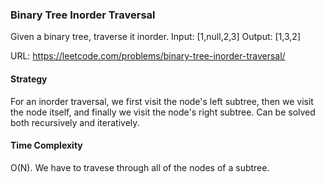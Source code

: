 ### Binary Tree Inorder Traversal
Given a binary tree, traverse it inorder. 
Input: [1,null,2,3]
Output: [1,3,2]

URL: https://leetcode.com/problems/binary-tree-inorder-traversal/

#### Strategy
For an inorder traversal, we first visit the node's left subtree, then we visit the node itself, and finally we visit the node's right subtree. Can be solved both recursively and iteratively. 

#### Time Complexity
O(N). We have to travese through all of the nodes of a subtree. 